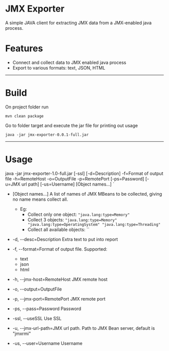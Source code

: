 # JMX Exporter  

A simple JAVA client for extracting JMX data from a JMX-enabled java process.

# Features

  - Connect and collect data to JMX enabled java process
  - Export to various formats: text, JSON, HTML

---

# Build

On project folder run
```maven
mvn clean package
```
Go to folder target and execute the jar file for printing out usage
```
java -jar jmx-exporter-0.0.1-full.jar
```

---

# Usage

java -jar jmx-exporter-1.0-full.jar [-ssl] [-d=Description] -f=Format of output file
                   -h=RemoteHost -o=OutputFile -p=RemotePort [-ps=Password]
                   [-u=JMX url path] [-us=Username] [Object names...]
`

- [Object names...]      A list of names of JMX MBeans to be collected, giving no name means
                               collect all. 
   - Eg:
      - Collect only one object: `"java.lang:type=Memory"`
      - Collect 3 objects: `"java.lang:type=Memory" "java.lang:type=OperatingSystem" "java.lang:type=Threading"`
	  - Collect all available objects: ``
	  
- -d, --desc=Description     Extra text to put into report
- -f, --format=Format of output file. 
Supported: 
  - text
  - json
  - html
- -h, --jmx-host=RemoteHost  JMX remote host
- -o, --output=OutputFile
- -p, --jmx-port=RemotePort  JMX remote port
- -ps, --pass=Password   Password
- -ssl, --useSSL         Use SSL
- -u, --jmx-url-path=JMX url path. Path to JMX Bean server, default is "jmxrmi"
- -us, --user=Username   Username

